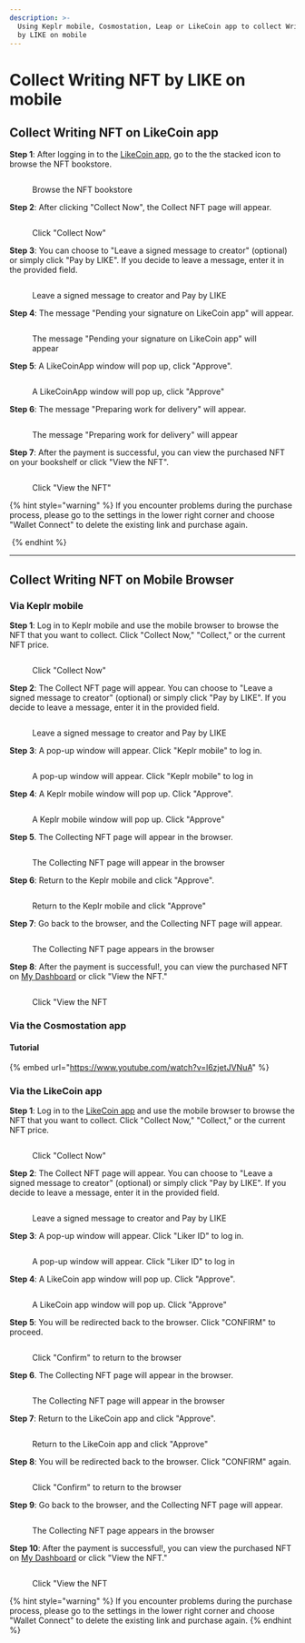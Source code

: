 ```yaml
---
description: >-
  Using Keplr mobile, Cosmostation, Leap or LikeCoin app to collect Writing NFT
  by LIKE on mobile
---
```


# Collect Writing NFT by LIKE on mobile

## Collect Writing NFT on LikeCoin app

**Step 1**: After logging in to the [LikeCoin app](../../user-guide/liker-land/download.md), go to the the stacked icon to browse the NFT bookstore.

<figure><img src="../../.gitbook/assets/Liker Land app Buy NFT 0-en.png" alt=""><figcaption><p>Browse the NFT bookstore</p></figcaption></figure>

**Step 2**: After clicking "Collect Now", the Collect NFT page will appear.

<figure><img src="../../.gitbook/assets/Liker Land app Buy NFT 1-en.png" alt=""><figcaption><p>Click "Collect Now"</p></figcaption></figure>

**Step 3**: You can choose to "Leave a signed message to creator" (optional) or simply click "Pay by LIKE". If you decide to leave a message, enter it in the provided field.

<figure><img src="../../.gitbook/assets/Liker Land app Buy NFT 2-en.png" alt=""><figcaption><p>Leave a signed message to creator and Pay by LIKE</p></figcaption></figure>

**Step 4**: The message "Pending your signature on LikeCoin app" will appear.

<figure><img src="../../.gitbook/assets/Liker Land app Buy NFT 3-en.png" alt=""><figcaption><p>The message "Pending your signature on LikeCoin app" will appear</p></figcaption></figure>

**Step 5**: A LikeCoinApp window will pop up, click "Approve".

<figure><img src="../../.gitbook/assets/Liker Land app Buy NFT 4-en.png" alt=""><figcaption><p>A LikeCoinApp window will pop up, click "Approve"</p></figcaption></figure>

**Step 6**: The message "Preparing work for delivery" will appear.

<figure><img src="../../.gitbook/assets/Liker Land app Buy NFT 5-en.png" alt=""><figcaption><p>The message "Preparing work for delivery" will appear</p></figcaption></figure>

**Step 7**: After the payment is successful, you can view the purchased NFT on your bookshelf or click "View the NFT".

<figure><img src="../../.gitbook/assets/Liker Land app Buy NFT 6-en.png" alt=""><figcaption><p>Click "View the NFT"</p></figcaption></figure>

{% hint style="warning" %}
If you encounter problems during the purchase process, please go to the settings in the lower right corner and choose "Wallet Connect" to delete the existing link and purchase again.

<img src="../../.gitbook/assets/Liker Land app Buy NFT 7.png" alt="" data-size="original">
{% endhint %}

***

## Collect Writing NFT on Mobile Browser

### Via Keplr mobile

**Step 1**: Log in to Keplr mobile and use the mobile browser to browse the NFT that you want to collect. Click "Collect Now," "Collect," or the current NFT price.

<figure><img src="../../.gitbook/assets/Collect Writing NFT Keplr Mobile 1-en.png" alt=""><figcaption><p>Click "Collect Now"</p></figcaption></figure>

**Step 2**: The Collect NFT page will appear. You can choose to "Leave a signed message to creator" (optional) or simply click "Pay by LIKE". If you decide to leave a message, enter it in the provided field.

<figure><img src="../../.gitbook/assets/Collect Writing NFT Keplr Mobile 2-en.png" alt=""><figcaption><p>Leave a signed message to creator and Pay by LIKE</p></figcaption></figure>

**Step 3**: A pop-up window will appear. Click "Keplr mobile" to log in.

<figure><img src="../../.gitbook/assets/Collect Writing NFT Keplr Mobile 3-en.png" alt=""><figcaption><p>A pop-up window will appear. Click "Keplr mobile" to log in</p></figcaption></figure>

**Step 4**: A Keplr mobile window will pop up. Click "Approve".

<figure><img src="../../.gitbook/assets/Collect Writing NFT Keplr Mobile 4.png" alt=""><figcaption><p>A Keplr mobile window will pop up. Click "Approve"</p></figcaption></figure>

**Step 5**. The Collecting NFT page will appear in the browser.

<figure><img src="../../.gitbook/assets/Collect Writing NFT Keplr Mobile 5-en.png" alt=""><figcaption><p>The Collecting NFT page will appear in the browser</p></figcaption></figure>

**Step 6**: Return to the Keplr mobile and click "Approve".

<figure><img src="../../.gitbook/assets/Collect Writing NFT Keplr Mobile 6.png" alt=""><figcaption><p>Return to the Keplr mobile and click "Approve"</p></figcaption></figure>

**Step 7**: Go back to the browser, and the Collecting NFT page will appear.

<figure><img src="../../.gitbook/assets/Collect Writing NFT Keplr Mobile 7-en.png" alt=""><figcaption><p>The Collecting NFT page appears in the browser</p></figcaption></figure>

**Step 8**: After the payment is successful!, you can view the purchased NFT on [My Dashboard](../../archive/archive/writing-nft/dashboard.md) or click "View the NFT."

<figure><img src="../../.gitbook/assets/Collect Writing NFT Keplr Mobile 8-en.png" alt=""><figcaption><p>Click "View the NFT</p></figcaption></figure>

### **Via the Cosmostation app**

#### **Tutorial**

{% embed url="https://www.youtube.com/watch?v=l6zjetJVNuA" %}

### **Via the** LikeCoin app

**Step 1**: Log in to the [LikeCoin app](../../user-guide/liker-land/download.md) and use the mobile browser to browse the NFT that you want to collect. Click "Collect Now," "Collect," or the current NFT price.

<figure><img src="../../.gitbook/assets/Collect Writing NFT Keplr Mobile 1-en.png" alt=""><figcaption><p>Click "Collect Now"</p></figcaption></figure>

**Step 2**: The Collect NFT page will appear. You can choose to "Leave a signed message to creator" (optional) or simply click "Pay by LIKE". If you decide to leave a message, enter it in the provided field.

<figure><img src="../../.gitbook/assets/Collect Writing NFT Keplr Mobile 2-en.png" alt=""><figcaption><p>Leave a signed message to creator and Pay by LIKE</p></figcaption></figure>

**Step 3**: A pop-up window will appear. Click "Liker ID" to log in.

<figure><img src="../../.gitbook/assets/Collect Writing NFT Liker land app 3-en.png" alt=""><figcaption><p>A pop-up window will appear. Click "Liker ID" to log in</p></figcaption></figure>

**Step 4**: A LikeCoin app window will pop up. Click "Approve".

<figure><img src="../../.gitbook/assets/Collect Writing NFT Liker land app 4-en.png" alt=""><figcaption><p>A LikeCoin app window will pop up. Click "Approve"</p></figcaption></figure>

**Step 5**: You will be redirected back to the browser. Click "CONFIRM" to proceed.

<figure><img src="../../.gitbook/assets/Collect Writing NFT Liker land app 5-en.png" alt=""><figcaption><p>Click "Confirm" to return to the browser</p></figcaption></figure>

**Step 6**. The Collecting NFT page will appear in the browser.

<figure><img src="../../.gitbook/assets/Collect Writing NFT Liker land app 6-en.png" alt=""><figcaption><p>The Collecting NFT page will appear in the browser</p></figcaption></figure>

**Step 7**: Return to the LikeCoin app and click "Approve".

<figure><img src="../../.gitbook/assets/Collect Writing NFT Liker land app 7-en.png" alt=""><figcaption><p>Return to the LikeCoin app and click "Approve"</p></figcaption></figure>

**Step 8**: You will be redirected back to the browser. Click "CONFIRM" again.

<figure><img src="../../.gitbook/assets/Collect Writing NFT Liker land app 8-en.png" alt=""><figcaption><p>Click "Confirm" to return to the browser</p></figcaption></figure>

**Step 9**: Go back to the browser, and the Collecting NFT page will appear.

<figure><img src="../../.gitbook/assets/Collect Writing NFT Liker land app 9-en.png" alt=""><figcaption><p>The Collecting NFT page appears in the browser</p></figcaption></figure>

**Step 10**: After the payment is successful!, you can view the purchased NFT on [My Dashboard](../../archive/archive/writing-nft/dashboard.md) or click "View the NFT."

<figure><img src="../../.gitbook/assets/Collect Writing NFT Liker land app 10-en.png" alt=""><figcaption><p>Click "View the NFT</p></figcaption></figure>

{% hint style="warning" %}
If you encounter problems during the purchase process, please go to the settings in the lower right corner and choose "Wallet Connect" to delete the existing link and purchase again.
{% endhint %}
